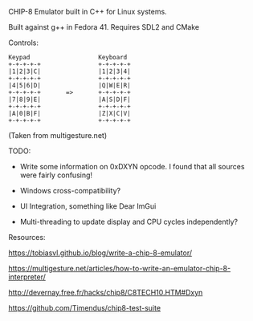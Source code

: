 CHIP-8 Emulator built in C++ for Linux systems.

Built against g++ in Fedora 41. Requires SDL2 and CMake

Controls:
```
Keypad                   Keyboard
+-+-+-+-+                +-+-+-+-+
|1|2|3|C|                |1|2|3|4|
+-+-+-+-+                +-+-+-+-+
|4|5|6|D|                |Q|W|E|R|
+-+-+-+-+       =>       +-+-+-+-+
|7|8|9|E|                |A|S|D|F|
+-+-+-+-+                +-+-+-+-+
|A|0|B|F|                |Z|X|C|V|
+-+-+-+-+                +-+-+-+-+
```
(Taken from multigesture.net)

TODO: 

- Write some information on 0xDXYN opcode. I found that all sources were fairly confusing!

- Windows cross-compatibility?

- UI Integration, something like Dear ImGui

- Multi-threading to update display and CPU cycles independently?


Resources: 

https://tobiasvl.github.io/blog/write-a-chip-8-emulator/

https://multigesture.net/articles/how-to-write-an-emulator-chip-8-interpreter/

http://devernay.free.fr/hacks/chip8/C8TECH10.HTM#Dxyn

https://github.com/Timendus/chip8-test-suite

